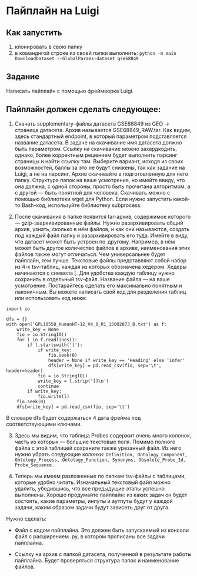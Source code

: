 # Пайплайн на Luigi

## Как запустить

1. клонировать в свою папку
2. в команднгой строке из своей папки выполнить:
```python -m main DownloadDataset --GlobalParams-dataset gse68849```

## Задание
Написать пайплайн с помощью фреймворка Luigi.

## Пайплайн должен сделать следующее:

1. Скачать supplementary-файлы датасета GSE68849 из GEO → cтраница датасета. Архив называется GSE68849_RAW.tar.
Как видим, здесь стандартный endpoint, в который параметром подставляется название датасета.
В задаче на скачивание имя датасета должно быть параметром.
Ссылку на скачивание можно захардкодить, однако, более корректным решением будет выполнить парсинг страницы и найти ссылку там. Выберите вариант, исходя из своих возможностей, баллы за это не будут снижены, так как задание на Luigi, а не на парсинг.
Архив скачивайте в подготовленную для него папку. Структура папок на ваше усмотрение, но имейте ввиду, что она должна, с одной стороны, просто быть прочитана алгоритмом, а с другой — быть понятной для человека.
Скачивать можно с помощью библиотеки wget для Python.
Если нужно запустить какой-то Bash-код, используйте библиотеку subprocess.


2. После скачивания в папке появится tar-архив, содержимое которого — gzip-заархивированные файлы.
Нужно разархивировать общий архив, узнать, сколько в нём файлов, и как они называются, создать под каждый файл папку и разархивировать его туда.
Имейте в виду, что датасет может быть устроен по-другому. Например, в нём может быть другое количество файлов в архиве, наименования этих файлов также могут отличаться. Чем универсальнее будет пайплайн, тем лучше.
Текстовые файлы представляют собой набор из 4-х tsv-таблиц, каждая из которых обозначена хедером. Хедеры начинаются с символа [. Для удобства каждую таблицу нужно сохранить в отдельный tsv-файл.
Название файла — на ваше усмотрение. Постарайтесь сделать его максимально понятным и лаконичным.
Вы можете написать свой код для разделения таблиц или использовать код ниже:

```
import io

dfs = {}
with open('GPL10558_HumanHT-12_V4_0_R1_15002873_B.txt') as f:
    write_key = None
    fio = io.StringIO()
    for l in f.readlines():
        if l.startswith('['):
            if write_key:
                fio.seek(0)
                header = None if write_key == 'Heading' else 'infer'
                dfs[write_key] = pd.read_csv(fio, sep='\t', header=header)
            fio = io.StringIO()
            write_key = l.strip('[]\n')
            continue
        if write_key:
            fio.write(l)
    fio.seek(0)
    dfs[write_key] = pd.read_csv(fio, sep='\t')
```
   
В словаре dfs будет содержаться 4 дата фрейма под соответствующими ключами.

3. Здесь мы видим, что таблица Probes содержит очень много колонок, часть из которых — большие текстовые поля. Помимо полного файла с этой таблицей сохраните также урезанный файл.
Из него нужно убрать следующие колонки: 
```Definition, Ontology_Component, Ontology_Process, Ontology_Function, Synonyms, Obsolete_Probe_Id, Probe_Sequence.```


4. Теперь мы имеем разложенные по папкам tsv-файлы с таблицами, которые удобно читать. Изначальный текстовый файл можно удалить, убедившись, что все предыдущие этапы успешно выполнены.
Хорошо продумайте пайплайн: из каких задач он будет состоять, какие параметры, инпуты и аутпуты будут у каждой задачи, каким образом задачи будут зависеть друг от друга.


Нужно сделать:
    
- Файл с кодом пайплайна. Это должен быть запускаемый из консоли файл с расширением .py, в котором прописаны все задачи пайплайна.

- Ссылку на архив с папкой датасета, полученной в результате работы пайплайна. Будет проверяться структура папок и наименование файлов.